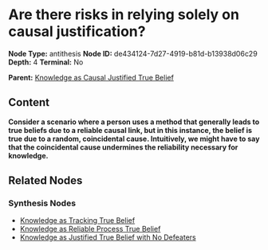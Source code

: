 # Are there risks in relying solely on causal justification?

**Node Type:** antithesis
**Node ID:** de434124-7d27-4919-b81d-b13938d06c29
**Depth:** 4
**Terminal:** No

**Parent:** [Knowledge as Causal Justified True Belief](knowledge-as-causal-justified-true-belief-synthesis-694abd37-7a88-4854-b004-eb1abaa73d9f.md)

## Content

**Consider a scenario where a person uses a method that generally leads to true beliefs due to a reliable causal link, but in this instance, the belief is true due to a random, coincidental cause. Intuitively, we might have to say that the coincidental cause undermines the reliability necessary for knowledge.**

## Related Nodes

### Synthesis Nodes

- [Knowledge as Tracking True Belief](knowledge-as-tracking-true-belief-synthesis-aaaaeaec-8054-4ef2-999b-8800c2802b4d.md)
- [Knowledge as Reliable Process True Belief](knowledge-as-reliable-process-true-belief-synthesis-3396ccc3-d444-4edb-a295-a2a501abd4ac.md)
- [Knowledge as Justified True Belief with No Defeaters](knowledge-as-justified-true-belief-with-no-defeaters-synthesis-7c9d3d5f-091a-4a0d-9d63-71cdefa7be46.md)

